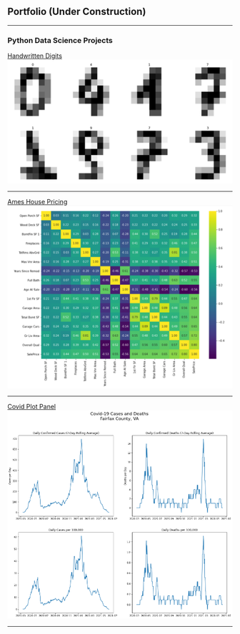 ## Portfolio (Under Construction)

---

### Python Data Science Projects 

[Handwritten Digits](/projects/handwritten_digits_classifier)
<img src="images/handwritten_digits.png?raw=true"/>

---
[Ames House Pricing](/projects/ames_house_pricing_project.html)
<img src="images/ames_house_pricing.png?raw=true"/>

---
[Covid Plot Panel](/projects/covid_counties_fairfax.html)
<img src="images/output_8_0.png?raw=true"/>

---
